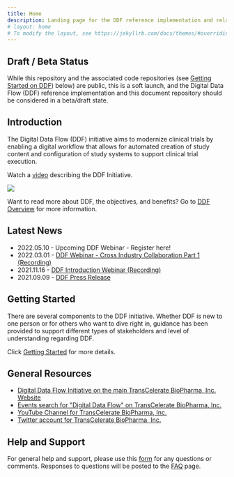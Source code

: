 ```yaml
---
title: Home
description: Landing page for the DDF reference implementation and related information
# layout: home
# To modify the layout, see https://jekyllrb.com/docs/themes/#overriding-theme-defaults
---
```

## Draft / Beta Status

While this repository and the associated code repositories (see [Getting Started on DDF](#getting-started-on-ddf)) below) are public, this is a soft launch, and the Digital Data Flow (DDF) reference implementation and this document repository should be considered in a beta/draft state.

## Introduction

The Digital Data Flow (DDF) initiative aims to modernize clinical trials by enabling a digital workflow that allows for automated creation of study content and configuration of study systems to support clinical trial execution.

Watch a [video](https://www.youtube.com/watch?v=082onW7jhe4&t=2s) describing the DDF Initiative. 

<a href="https://www.youtube.com/watch?v=082onW7jhe4&t=2s">
<img src="https://github.com/transceleratebiopharmainc/ddf-sdr-docs/blob/main/media/images/overview.png">
</a>


Want to read more about DDF, the objectives, and benefits?  Go to [DDF Overview](overview.md) for more information.

## Latest News

- 2022.05.10 - Upcoming DDF Webinar - Register here!
- 2022.03.01 - [DDF Webinar - Cross Industry Collaboration Part 1 (Recording)](https://www.youtube.com/watch?v=O6qqTSz8ls0)
- 2021.11.16 - [DDF Introduction Webinar (Recording)](https://www.youtube.com/watch?v=pfTI7aBMv0Y)
- 2021.09.09 - [DDF Press Release](https://www.businesswire.com/news/home/20210909005612/en/TransCelerate-BioPharma-Commences-Collaborative-Development-of-a-Novel-Digital-Data-Flow-Solution-for-Study-Start-Up)

## Getting Started

There are several components to the DDF initiative. Whether DDF is new to one person or for others who want to dive right in, guidance has been provided to support different types of stakeholders and level of understanding regarding DDF.

Click [Getting Started](getting-started.md) for more details.

## General Resources

- [Digital Data Flow Initiative on the main TransCelerate BioPharma, Inc. Website](https://www.transceleratebiopharmainc.com/initiatives/digital-data-flow/)
- [Events search for "Digital Data Flow" on TransCelerate BioPharma, Inc.](https://www.transceleratebiopharmainc.com/?s=digital%20data%20flow&submit=submit)
- [YouTube Channel for TransCelerate BioPharma, Inc.](https://www.youtube.com/channel/UC9S20EmzIBGJJ70utCrtNBQ/videos)
- [Twitter account for TransCelerate BioPharma, Inc.](https://twitter.com/transcelerate)

## Help and Support

For general help and support, please use this [form](https://www.transceleratebiopharmainc.com/assets/digital-data-flow-feedback-form/) for any questions or comments.  Responses to questions will be posted to the [FAQ](faq.md) page.
